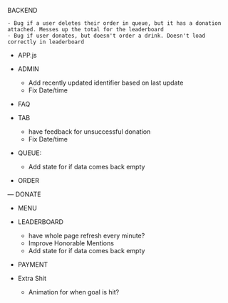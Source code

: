 BACKEND
<!-- - double check isPaid and updatePaid logic with frontend code DONE -->
<!-- - update controllers and routes to account for new donation table DONE -->
<!-- - create view that sums donations by username and order amounts DONE -->
    - Bug if a user deletes their order in queue, but it has a donation attached. Messes up the total for the leaderboard
    - Bug if user donates, but doesn't order a drink. Doesn't load correctly in leaderboard

<!-- FRONTEND -->
<!-- - go through and update routes/paths from old frontend DONE -->
<!-- - PROVIDE ALTERNATE STYLING FOR SELECTED BUTTONS DONE -->

- APP.js
    <!-- - make admin page not adhere to same width settings DONE -->
    <!-- - update mainNav to be same width DONE -->
    <!-- - add 404 not found page DONE -->

- ADMIN
    <!-- - figure out how to load all orders and filter accordingly DONE
    - add functionality to update paid/completed/delete DONE
    - add comments into rows that have them DONE -->
    <!-- ???? REVIST - Add in ability to close tables with dropdown -->
    - Add recently updated identifier based on last update
    - Fix Date/time
    <!-- !!!! NO - Remove navigate from AdminTableRow and use something better to re-render tables -->
    <!-- - add a tab section to close tabs and check values DONE -->
    <!-- !!!! NO - make table scrollable? -->
    <!-- - Add table for donations DONE -->
    <!-- ???? REVISIT - Add Search/filter functionality  -->

- FAQ
    <!-- - redesign DONE -->

- TAB
    <!-- !!!! NO - move tab out from being own page and make it a button to switch between tab and admin pages -->
    <!-- - finish building out functionality in TabTableRow DONE -->
    <!-- !!!! NO - maybe add field to getOrdersGrouped for if total_unpaid = 0 and that will allow us to undo marking a tab closed? -->
    <!-- - figure out donations DONE -->
    <!-- !!!! NO - make table scrollable? -->
    <!-- - redo table to align with new backend queries and view DONE -->
    <!-- - add separate queries for paid/unpaid? DONE -->
    <!-- ???? REVISIT - add modal for confirming close tab?  -->
    <!-- - add functionality to close all donations for a user and make "Add Donation" a modal pop-up form? DONE -->
    <!-- ???? REVISIT - Add Search/filter functionality -->
    - have feedback for unsuccessful donation
    - Fix Date/time

- QUEUE:
    <!-- - Go through queue, queueList, queueItem and update to match what is returned from database DONE -->
    <!-- ???? REVISIT - after order is submitted, scroll down to their spot in line -->
    <!-- - update cards to look better DONE -->
    <!-- - Add EDIT/DELETE FUNCTIONALITY TO QUEUE BASED ON USER's NAME IN LOCALSTORAGE DONE -->
    <!-- - check localStorage username against names in queue and make the card different somehow DONE -->
    - Add state for if data comes back empty

- ORDER
    <!-- - make it where form can't be submitted if any inputs are blank DONE
    - add option to enter in own drink DONE
    - Save username to local storage DONE -->
    <!-- - don't let user change name DONE -->
    <!-- !!!! NO - Add a check to see if a user already exists with that name and isn't stored in local storage -->
    <!-- - add donation field DONE -->
    <!-- - submit button: -->
    <!-- - grey out/disable until form is filled -->
    <!-- - on donation buttons: DONE -->
    <!-- - make them grey out if not selected DONE -->
    <!-- - add field popup if other is selected DONE -->
    <!-- - if other is selected, update OTHER to reflect value chosen DONE -->
    <!-- - update both ends to account for new donation table DONE -->

— DONATE
    <!-- - don't let user change name DONE -->
    <!-- - make that shit DONE -->
    <!-- - grey out/disable submit until donation and name are filled -->
    <!-- - grey out/disable green check if custom donation amount is empty -->

- MENU
    <!-- - make it where clicking "Add to Order" populates form in Order page DONE -->
    <!-- — make top buttons sticky and actually redirect to different sections of the page DONE -->
    <!-- - make sticky buttons look better so everything that scrolls underneath is no longer visible DONE -->

- LEADERBOARD
    <!-- - make that shit (mobile and other version) DONE -->
    <!-- - add sum query to backend to get total of all orders submitted DONE -->
    - have whole page refresh every minute?
    - Improve Honorable Mentions
    <!-- - UPDATE backend to total order_totals and total_donated DONE -->
    - Add state for if data comes back empty

- PAYMENT
    <!-- - update links to pay correctly DONE -->
    <!-- !!!! NO - maybe add userTotal to localStorage?? -->

- Extra Shit
    - Animation for when goal is hit?